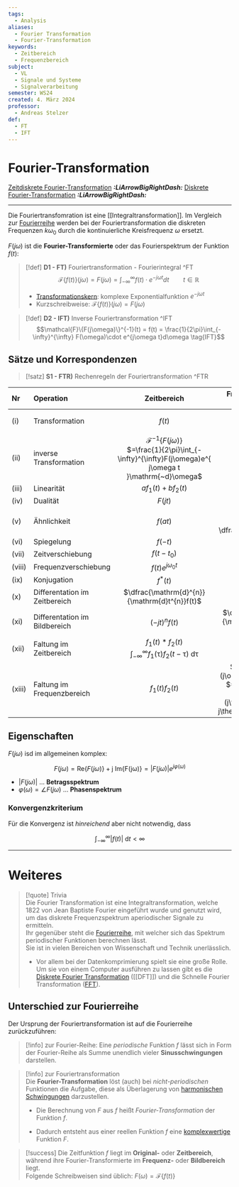 ```yaml
---
tags:
  - Analysis
aliases:
  - Fourier Transformation
  - Fourier-Transformation
keywords:
  - Zeitbereich
  - Frequenzbereich
subject:
  - VL
  - Signale und Systeme
  - Signalverarbeitung
semester: WS24
created: 4. März 2024
professor:
  - Andreas Stelzer
def:
  - FT
  - IFT
---
```


# Fourier-Transformation

[Zeitdiskrete Fourier-Transformation](Zeitdiskrete%20Fourier-Transformation.md) ***:LiArrowBigRightDash:***
[Diskrete Fourier-Transformation](DFT.md) ***:LiArrowBigRightDash:***

---

Die Fouriertransfomration ist eine [[Integraltransformation]]. Im Vergleich zur [Fourierreihe](Fourierreihe.md) werden bei der Fouriertransformation die diskreten Frequenzen $k\omega_{0}$ durch die kontinuierliche Kreisfrequenz $\omega$ ersetzt.

$F(j\omega)$ ist die **Fourier-Transformierte** oder das Fourierspektrum der Funktion $f(t)$:

> [!def] **D1 - FT)** Fouriertransformation - Fourierintegral ^FT
> $$\mathcal{F}\{f(t)\}(j\omega) = F(j\omega) = \int_{-\infty}^{\infty} f(t)\cdot e^{-j\omega t}dt \qquad t \in \mathbb{R}\tag{FT}$$
> 
> - [Transformationskern](Integraltransformation.md): komplexe Exponentialfunktion $e^{ -j\omega t }$
> - Kurzschreibweise: $\mathcal{F}\{f(t)\}(j\omega) = F(j\omega)$



> [!def] **D2 - IFT)** Inverse Fouriertransformation ^IFT
> $$\mathcal{F}\{F(j\omega)\}^{-1}(t) = f(t) = \frac{1}{2\pi}\int_{-\infty}^{\infty} F(\omega)\cdot e^{j\omega t}d\omega \tag{IFT}$$

## Sätze und Korrespondenzen

> [!satz] **S1 - FTR)** Rechenregeln der Fouriertransformation ^FTR

| Nr     | Operation                        |                                                      Zeitbereich                                                       |                                                       Frequenzbereich ($\omega$-Domäne)                                                       |
| :----- | :------------------------------- | :--------------------------------------------------------------------------------------------------------------------: | :-------------------------------------------------------------------------------------------------------------------------------------------: |
| (i)    | Transformation                   |                                                         $f(t)$                                                         |                              $\mathcal{F}\{f(t)\}$<br>$=\int_{-\infty}^{\infty}f(t)e^{ j\omega t }\mathrm{~d}t$                               |
| (ii)   | inverse<br>Transformation        | $\mathcal{F}^{-1}\{F(j\omega)\}$<br>$=\frac{1}{2\pi}\int_{-\infty}^{\infty}F(j\omega)e^{ j\omega t }\mathrm{~d}\omega$ |                                                                 $F(j\omega)$                                                                  |
| (iii)  | Linearität                       |                                                 $af_{1}(t)+b f_{2}(t)$                                                 |                                                       $aF_{1}(j\omega)+bF_{2}(j\omega)$                                                       |
| (iv)   | Dualität                         |                                                        $F(jt)$                                                         |                                                               $2\pi f(-\omega)$                                                               |
| (v)    | Ähnlichkeit                      |                                                        $f(at)$                                                         |                                        $\dfrac{1}{\lvert a \rvert}F\left( \dfrac{j\omega}{a} \right)$                                         |
| (vi)   | Spiegelung                       |                                                        $f(-t)$                                                         |                                                                 $F(-j\omega)$                                                                 |
| (vii)  | Zeitverschiebung                 |                                                      $f(t-t_{0})$                                                      |                                                       $F(j\omega)e^{ -j\omega t_{0} }$                                                        |
| (viii) | Frequenzverschiebung             |                                                $f(t)e^{ j\omega_{0}t }$                                                |                                                           $F(j\omega-j\omega_{0})$                                                            |
| (ix)   | Konjugation                      |                                                       $f^{*}(t)$                                                       |                                                               $F^{*}(-j\omega)$                                                               |
| (x)    | Differentation im<br>Zeitbereich |                                     $\dfrac{\mathrm{d}^{n}}{\mathrm{d}t^{n}}f(t)$                                      |                                                           $(j\omega)^{n}F(j\omega)$                                                           |
| (xi)   | Differentation im<br>Bildbereich |                                                    $(-jt)^{n}f(t)$                                                     |                                           $\dfrac{\mathrm{d}^{n}}{\mathrm{d}\omega^{n}} F(j\omega)$                                           |
| (xii)  | Faltung im<br>Zeitbereich        |             $f_{1}(t)*f_{2}(t)$<br>$\int_{-\infty}^{\infty}f_{1}(\uptau)f_{2}(t-\uptau)\mathrm{~d}\uptau$              |                                                        $F_{1}(j\omega)F_{2}(j\omega)$                                                         |
| (xiii) | Faltung im<br>Frequenzbereich    |                                                   $f_{1}(t)f_{2}(t)$                                                   | $\frac{1}{2\pi}F_{1}(j\omega)F_{2}(j\omega)$<br>$=\frac{1}{2\pi}\int_{-\infty}^{\infty}F_{1}(j\theta)F_{2}(j\omega-j\theta)\mathrm{~d}\theta$ |

## Eigenschaften

$F(j\omega)$ isd im allgemeinen komplex:

$$F(j\omega) = \mathrm{Re}\left\{ F(j\omega) \right\} +\mathrm{j} ~\mathrm{Im\left\{ F(j\omega) \right\} }= \left| F(j\omega) \right| e^{ j\varphi(\omega) }   $$
- $\left| F(j\omega) \right|$ ... **Betragsspektrum**
- $\varphi(\omega) = \angle F(j\omega)$ ... **Phasenspektrum**

### Konvergenzkriterium

Für die Konvergenz ist *hinreichend* aber nicht notwendig, dass

$$
\int_{-\infty}^{\infty} \lvert f(t) \rvert \mathrm{~d}t < \infty
$$


---

# Weiteres

> [!quote] Trivia  
> Die Fourier Transformation ist eine Integraltransformation, welche 1822 von Jean Baptiste Fourier eingeführt wurde und genutzt wird, um das diskrete Frequenzspektrum aperiodischer Signale zu ermitteln.  
> Ihr gegenüber steht die [Fourierreihe](Fourierreihe.md), mit welcher sich das Spektrum periodischer Funktionen berechnen lässt.  
> Sie ist in vielen Bereichen von Wissenschaft und Technik unerlässlich.
> 
> - Vor allem bei der Datenkomprimierung spielt sie eine große Rolle. Um sie von einem Computer ausführen zu lassen gibt es die [Diskrete Fourier Transformation](DFT.md) ([[DFT]]) und die Schnelle Fourier Transformation ([FFT](../Softwareentwicklung/DS-Algo/FFT.md)).

## Unterschied zur Fourierreihe

Der Ursprung der Fouriertransformation ist auf die Fourierreihe zurückzuführen:

> [!info] zur Fourier-Reihe:
> Eine *periodische* Funktion $f$ lässt sich in Form der Fourier-Reihe als Summe unendlich vieler **Sinusschwingungen** darstellen.

> [!info] zur Fouriertransformation  
> Die **Fourier-Transformation** löst (auch) bei *nicht-periodischen* Funktionen die Aufgabe, diese als Überlagerung von [harmonischen Schwingungen](../../Physik/harmonische%20Schwingungen.md) darzustellen.
> 
> - Die Berechnung von $F$ aus $f$ heißt *Fourier-Transformation* der Funktion $f$.  
>
> - Dadurch entsteht aus einer reellen Funktion $f$ eine [komplexwertige](Komplexe%20Zahlen.md) Funktion $F$.

>[!success] Die Zeitfunktion $f$ liegt im **Original-** oder **Zeitbereich**, während ihre Fourier-Transformierte im **Frequenz-** oder **Bildbereich** liegt.  
> Folgende Schreibweisen sind üblich: $F(\omega)=\mathcal{F}\{f(t)\}$